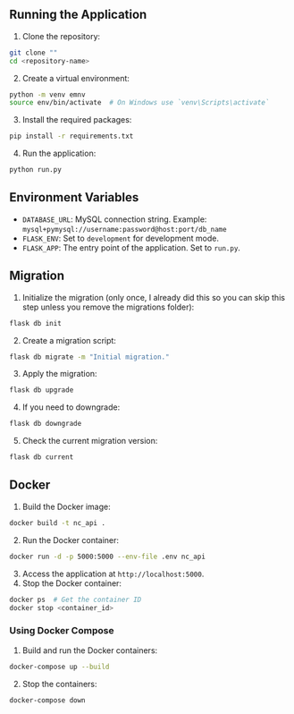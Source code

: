 ## Running the Application
1. Clone the repository:
```bash
git clone ""
cd <repository-name>
```
2. Create a virtual environment:
```bash
python -m venv emnv
source env/bin/activate  # On Windows use `venv\Scripts\activate`
```
3. Install the required packages:
```bash
pip install -r requirements.txt
```
4. Run the application:
```bash
python run.py
```

## Environment Variables
- `DATABASE_URL`: MySQL connection string. Example: `mysql+pymysql://username:password@host:port/db_name`
- `FLASK_ENV`: Set to `development` for development mode.
- `FLASK_APP`: The entry point of the application. Set to `run.py`.

## Migration
1. Initialize the migration (only once, I already did this so you can skip this step unless you remove the migrations folder):
```bash
flask db init
```
2. Create a migration script:
```bash
flask db migrate -m "Initial migration."
```
3. Apply the migration:
```bash
flask db upgrade
```
4. If you need to downgrade:
```bash
flask db downgrade
```
5. Check the current migration version:
```bash
flask db current
```

## Docker
1. Build the Docker image:
```bash
docker build -t nc_api .
```
2. Run the Docker container:
```bash
docker run -d -p 5000:5000 --env-file .env nc_api
```
3. Access the application at `http://localhost:5000`.
4. Stop the Docker container:
```bash
docker ps  # Get the container ID
docker stop <container_id>
```

### Using Docker Compose
1. Build and run the Docker containers:
```bash
docker-compose up --build
```
2. Stop the containers:
```bash
docker-compose down
```

